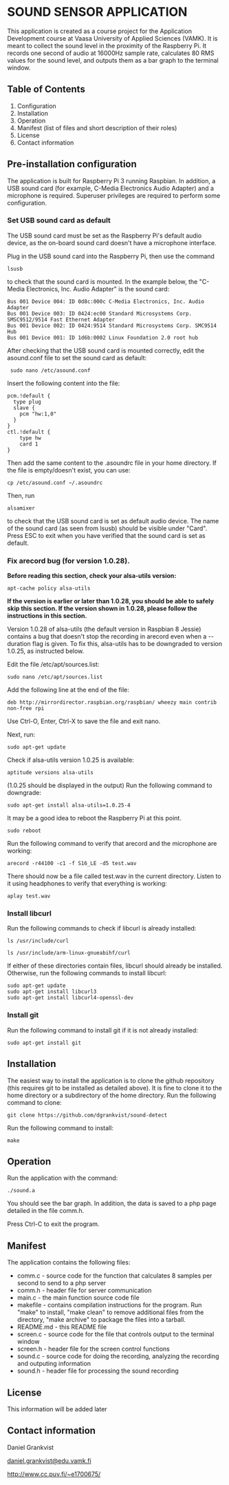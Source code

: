 # SOUND SENSOR APPLICATION

This application is created as a course project for the Application Development course at Vaasa University of Applied Sciences (VAMK).
It is meant to collect the sound level in the proximity of the Raspberry Pi.
It records one second of audio at 16000Hz sample rate, calculates 80 RMS values for the sound level, and outputs them as a bar graph to the terminal window.

## Table of Contents
1. Configuration
2. Installation
3. Operation
4. Manifest (list of files and short description of their roles)
5. License
6. Contact information

## Pre-installation configuration 

The application is built for Raspberry Pi 3 running Raspbian. In addition, a USB sound card (for example, C-Media Electronics Audio Adapter) and a microphone is required. Superuser privileges are required to perform some configuration. 

### Set USB sound card as default

The USB sound card must be set as the Raspberry Pi's default audio device, as the on-board sound card doesn't have a microphone interface. 

Plug in the USB sound card into the Raspberry Pi, then use the command 

	lsusb

to check that the sound card is mounted. In the example below, the "C-Media Electronics, Inc. Audio Adapter" is the sound card:

	Bus 001 Device 004: ID 0d8c:000c C-Media Electronics, Inc. Audio Adapter
	Bus 001 Device 003: ID 0424:ec00 Standard Microsystems Corp. SMSC9512/9514 Fast Ethernet Adapter
	Bus 001 Device 002: ID 0424:9514 Standard Microsystems Corp. SMC9514 Hub
	Bus 001 Device 001: ID 1d6b:0002 Linux Foundation 2.0 root hub

After checking that the USB sound card is mounted correctly, edit the asound.conf file to set the sound card as default:

	 sudo nano /etc/asound.conf

Insert the following content into the file:

	pcm.!default {
	  type plug
	  slave {
	    pcm "hw:1,0"
	  }
	}
	ctl.!default {
	    type hw
	    card 1
	}

Then add the same content to the .asoundrc file in your home directory. If the file is empty/doesn't exist, you can use:

	cp /etc/asound.conf ~/.asoundrc

Then, run

	alsamixer

to check that the USB sound card is set as default audio device. The name of the sound card (as seen from lsusb) should be visible under "Card". Press ESC to exit when you have verified that the sound card is set as default. 

### Fix arecord bug (for version 1.0.28).

**Before reading this section, check your alsa-utils version:**

	apt-cache policy alsa-utils

**If the version is earlier or later than 1.0.28, you should be able to safely skip this section. If the version shown in 1.0.28, please follow the instructions in this section.**

Version 1.0.28 of alsa-utils (the default version in Raspbian 8 Jessie) contains a bug that doesn't stop the recording in arecord even when a --duration flag is given. To fix this, alsa-utils has to be downgraded to version 1.0.25, as instructed below.

Edit the file /etc/apt/sources.list:

	sudo nano /etc/apt/sources.list

Add the following line at the end of the file:

	deb http://mirrordirector.raspbian.org/raspbian/ wheezy main contrib non-free rpi

Use Ctrl-O, Enter, Ctrl-X to save the file and exit nano.

Next, run:

	sudo apt-get update

Check if alsa-utils version 1.0.25 is available:

	aptitude versions alsa-utils

(1.0.25 should be displayed in the output)
Run the following command to downgrade:

	sudo apt-get install alsa-utils=1.0.25-4

It may be a good idea to reboot the Raspberry Pi at this point.

	sudo reboot

Run the following command to verify that arecord and the microphone are working:

	arecord -r44100 -c1 -f S16_LE -d5 test.wav

There should now be a file called test.wav in the current directory. Listen to it using headphones to verify that everything is working:

	aplay test.wav

### Install libcurl

Run the following commands to check if libcurl is already installed:

	ls /usr/include/curl

	ls /usr/include/arm-linux-gnueabihf/curl

If either of these directories contain files, libcurl should already be installed. Otherwise, run the following commands to install libcurl:

	sudo apt-get update
	sudo apt-get install libcurl3
	sudo apt-get install libcurl4-openssl-dev

### Install git

Run the following command to install git if it is not already installed:

	sudo apt-get install git

## Installation

The easiest way to install the application is to clone the github repository (this requires git to be installed as detailed above). It is fine to clone it to the home directory or a subdirectory of the home directory.
Run the following command to clone:

	git clone https://github.com/dgrankvist/sound-detect

Run the following command to install:

	make

## Operation

Run the application with the command:

	./sound.a

You should see the bar graph. In addition, the data is saved to a php page detailed in the file comm.h.

Press Ctrl-C to exit the program.

## Manifest

The application contains the following files:
* comm.c - source code for the function that calculates 8 samples per second to send to a php server
* comm.h - header file for server communication
* main.c - the main function source code file
* makefile - contains compilation instructions for the program. Run "make" to install, "make clean" to remove additional files from the directory, "make archive" to package the files into a tarball.
* README.md - this README file
* screen.c - source code for the file that controls output to the terminal window
* screen.h - header file for the screen control functions
* sound.c - source code for doing the recording, analyzing the recording and outputing information
* sound.h - header file for processing the sound recording 

## License

This information will be added later

## Contact information

Daniel Grankvist

daniel.grankvist@edu.vamk.fi

http://www.cc.puv.fi/~e1700675/
